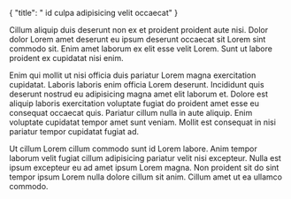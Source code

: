 {
  "title": " id culpa adipisicing velit occaecat"
}

Cillum aliquip duis deserunt non ex et proident proident aute nisi. Dolor dolor Lorem amet deserunt eu ipsum deserunt occaecat sit Lorem sint commodo sit. Enim amet laborum ex elit esse velit Lorem. Sunt ut labore proident ex cupidatat nisi enim.

Enim qui mollit ut nisi officia duis pariatur Lorem magna exercitation cupidatat. Laboris laboris enim officia Lorem deserunt. Incididunt quis deserunt nostrud eu adipisicing magna amet elit laborum et. Dolore est aliquip laboris exercitation voluptate fugiat do proident amet esse eu consequat occaecat quis. Pariatur cillum nulla in aute aliquip. Enim voluptate cupidatat tempor amet sunt veniam. Mollit est consequat in nisi pariatur tempor cupidatat fugiat ad.

Ut cillum Lorem cillum commodo sunt id Lorem labore. Anim tempor laborum velit fugiat cillum adipisicing pariatur velit nisi excepteur. Nulla est ipsum excepteur eu ad amet ipsum Lorem magna. Non proident sit do sint tempor ipsum Lorem nulla dolore cillum sit anim. Cillum amet ut ea ullamco commodo.